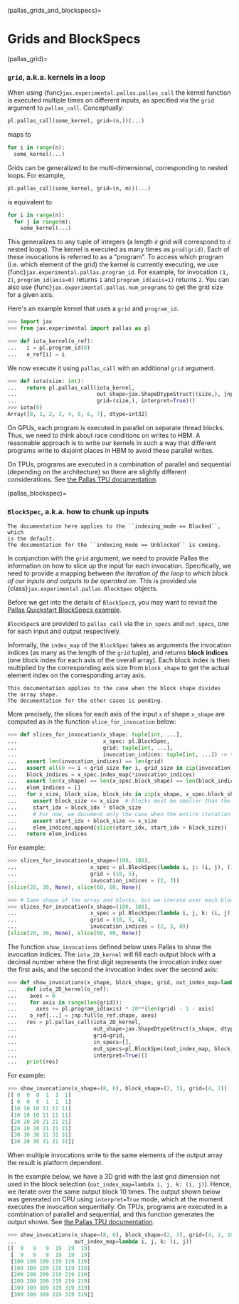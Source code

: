 (pallas_grids_and_blockspecs)=

# Grids and BlockSpecs

(pallas_grid)=
### `grid`, a.k.a. kernels in a loop

When using {func}`jax.experimental.pallas.pallas_call` the kernel function
is executed multiple times on different inputs, as specified via the `grid` argument
to `pallas_call`. Conceptually:
```python
pl.pallas_call(some_kernel, grid=(n,))(...)
```
maps to
```python
for i in range(n):
  some_kernel(...)
```
Grids can be generalized to be multi-dimensional, corresponding to nested
loops. For example,

```python
pl.pallas_call(some_kernel, grid=(n, m))(...)
```
is equivalent to
```python
for i in range(n):
  for j in range(m):
    some_kernel(...)
```
This generalizes to any tuple of integers (a length `d` grid will correspond
to `d` nested loops).
The kernel is executed as many times
as `prod(grid)`. Each of these invocations is referred to as a "program".
To access which program (i.e. which element of the grid) the kernel is currently
executing, we use {func}`jax.experimental.pallas.program_id`.
For example, for invocation `(1, 2)`, `program_id(axis=0)` returns `1` and
`program_id(axis=1)` returns `2`.
You can also use {func}`jax.experimental.pallas.num_programs` to get the
grid size for a given axis.

Here's an example kernel that uses a `grid` and `program_id`.

```python
>>> import jax
>>> from jax.experimental import pallas as pl

>>> def iota_kernel(o_ref):
...   i = pl.program_id(0)
...   o_ref[i] = i

```

We now execute it using `pallas_call` with an additional `grid` argument.

```python
>>> def iota(size: int):
...   return pl.pallas_call(iota_kernel,
...                         out_shape=jax.ShapeDtypeStruct((size,), jnp.int32),
...                         grid=(size,), interpret=True)()
>>> iota(8)
Array([0, 1, 2, 3, 4, 5, 6, 7], dtype=int32)

```

On GPUs, each program is executed in parallel on separate thread blocks.
Thus, we need to think about race conditions on writes to HBM.
A reasonable approach is to write our kernels in such a way that different
programs write to disjoint places in HBM to avoid these parallel writes.

On TPUs, programs are executed in a combination of parallel and sequential
(depending on the architecture) so there are slightly different considerations.
See [the Pallas TPU documentation](https://jax.readthedocs.io/en/latest/pallas/tpu/details.html#noteworthy-properties-and-restrictions).

(pallas_blockspec)=

### `BlockSpec`, a.k.a. how to chunk up inputs

```{note}
The documentation here applies to the ``indexing_mode == Blocked``, which
is the default.
The documentation for the ``indexing_mode == Unblocked`` is coming.
```

In conjunction with the `grid` argument, we need to provide Pallas
the information on how to slice up the input for each invocation.
Specifically, we need to provide a mapping between *the iteration of the loop*
to *which block of our inputs and outputs to be operated on*.
This is provided via {class}`jax.experimental.pallas.BlockSpec` objects.

Before we get into the details of `BlockSpec`s, you may want
to revisit the
[Pallas Quickstart BlockSpecs example](https://jax.readthedocs.io/en/latest/pallas/quickstart.html#block-specs-by-example).

`BlockSpec`s are provided to `pallas_call` via the
`in_specs` and `out_specs`, one for each input and output respectively.

Informally, the `index_map` of the `BlockSpec` takes as arguments
the invocation indices (as many as the length of the `grid` tuple),
and returns **block indices** (one block index for each axis of
the overall array). Each block index is then multiplied by the
corresponding axis size from `block_shape`
to get the actual element index on the corresponding array axis.

```{note}
This documentation applies to the case when the block shape divides
the array shape.
The documentation for the other cases is pending.
```

More precisely, the slices for each axis of the input `x` of
shape `x_shape` are computed as in the function `slice_for_invocation`
below:

```python
>>> def slices_for_invocation(x_shape: tuple[int, ...],
...                           x_spec: pl.BlockSpec,
...                           grid: tuple[int, ...],                            
...                           invocation_indices: tuple[int, ...]) -> tuple[slice, ...]:
...   assert len(invocation_indices) == len(grid)
...   assert all(0 <= i < grid_size for i, grid_size in zip(invocation_indices, grid))
...   block_indices = x_spec.index_map(*invocation_indices)
...   assert len(x_shape) == len(x_spec.block_shape) == len(block_indices)
...   elem_indices = []
...   for x_size, block_size, block_idx in zip(x_shape, x_spec.block_shape, block_indices):
...     assert block_size <= x_size  # Blocks must be smaller than the array
...     start_idx = block_idx * block_size
...     # For now, we document only the case when the entire iteration is in bounds
...     assert start_idx + block_size <= x_size
...     elem_indices.append(slice(start_idx, start_idx + block_size))
...   return elem_indices

```

For example:
```python
>>> slices_for_invocation(x_shape=(100, 100),
...                       x_spec = pl.BlockSpec(lambda i, j: (i, j), (10, 20)),
...                       grid = (10, 5),    
...                       invocation_indices = (2, 3))
[slice(20, 30, None), slice(60, 80, None)]

>>> # Same shape of the array and blocks, but we iterate over each block 4 times
>>> slices_for_invocation(x_shape=(100, 100),
...                       x_spec = pl.BlockSpec(lambda i, j, k: (i, j), (10, 20)),
...                       grid = (10, 5, 4),    
...                       invocation_indices = (2, 3, 0))
[slice(20, 30, None), slice(60, 80, None)]

```

The function `show_invocations` defined below uses Pallas to show the
invocation indices. The `iota_2D_kernel` will fill each output block
with a decimal number where the first digit represents the invocation
index over the first axis, and the second the invocation index
over the second axis:

```python
>>> def show_invocations(x_shape, block_shape, grid, out_index_map=lambda i, j: (i, j)):
...   def iota_2D_kernel(o_ref):
...    axes = 0
...    for axis in range(len(grid)):
...      axes += pl.program_id(axis) * 10**(len(grid) - 1 - axis)
...    o_ref[...] = jnp.full(o_ref.shape, axes)
...   res = pl.pallas_call(iota_2D_kernel,
...                        out_shape=jax.ShapeDtypeStruct(x_shape, dtype=np.int32),
...                        grid=grid,
...                        in_specs=[],
...                        out_specs=pl.BlockSpec(out_index_map, block_shape),
...                        interpret=True)()
...   print(res)

```

For example:
```python
>>> show_invocations(x_shape=(8, 6), block_shape=(2, 3), grid=(4, 2))
[[ 0  0  0  1  1  1]
 [ 0  0  0  1  1  1]
 [10 10 10 11 11 11]
 [10 10 10 11 11 11]
 [20 20 20 21 21 21]
 [20 20 20 21 21 21]
 [30 30 30 31 31 31]
 [30 30 30 31 31 31]]

```

When multiple invocations write to the same elements of the output
array the result is platform dependent.

In the example below, we have a 3D grid with the last grid dimension
not used in the block selection (`out_index_map=lambda i, j, k: (i, j)`).
Hence, we iterate over the same output block 10 times.
The output shown below was generated on CPU using `interpret=True`
mode, which at the moment executes the invocation sequentially.
On TPUs, programs are executed in a combination of parallel and sequential,
and this function generates the output shown. 
See [the Pallas TPU documentation](https://jax.readthedocs.io/en/latest/pallas/tpu/details.html#noteworthy-properties-and-restrictions).

```python
>>> show_invocations(x_shape=(8, 6), block_shape=(2, 3), grid=(4, 2, 10),
...                  out_index_map=lambda i, j, k: (i, j))
[[  9   9   9  19  19  19]
 [  9   9   9  19  19  19]
 [109 109 109 119 119 119]
 [109 109 109 119 119 119]
 [209 209 209 219 219 219]
 [209 209 209 219 219 219]
 [309 309 309 319 319 319]
 [309 309 309 319 319 319]]

```
